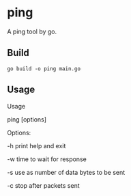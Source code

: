 # ping
A ping tool by go.

## Build
```shell
go build -o ping main.go
```

## Usage

Usage

ping [options] <destination>


Options:

-h		print help and exit

-w <timeout>	time to wait for response

-s <size>	use <size> as number of data bytes to be sent

-c <count>	stop after <count> packets sent

